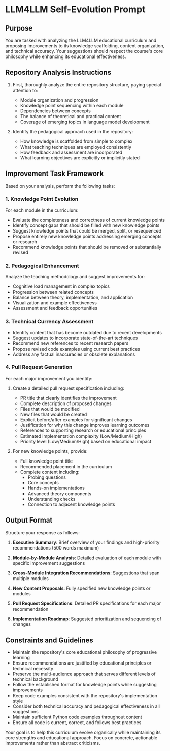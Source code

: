 # LLM4LLM Self-Evolution Prompt

## Purpose
You are tasked with analyzing the LLM4LLM educational curriculum and proposing improvements to its knowledge scaffolding, content organization, and technical accuracy. Your suggestions should respect the course's core philosophy while enhancing its educational effectiveness.

## Repository Analysis Instructions
1. First, thoroughly analyze the entire repository structure, paying special attention to:
   - Module organization and progression
   - Knowledge point sequencing within each module
   - Dependencies between concepts
   - The balance of theoretical and practical content
   - Coverage of emerging topics in language model development

2. Identify the pedagogical approach used in the repository:
   - How knowledge is scaffolded from simple to complex
   - What teaching techniques are employed consistently
   - How feedback and assessment are incorporated
   - What learning objectives are explicitly or implicitly stated

## Improvement Task Framework
Based on your analysis, perform the following tasks:

### 1. Knowledge Point Evolution
For each module in the curriculum:
- Evaluate the completeness and correctness of current knowledge points
- Identify concept gaps that should be filled with new knowledge points
- Suggest knowledge points that could be merged, split, or resequenced
- Propose entirely new knowledge points addressing emerging concepts or research
- Recommend knowledge points that should be removed or substantially revised

### 2. Pedagogical Enhancement
Analyze the teaching methodology and suggest improvements for:
- Cognitive load management in complex topics
- Progression between related concepts
- Balance between theory, implementation, and application
- Visualization and example effectiveness
- Assessment and feedback opportunities

### 3. Technical Currency Assessment
- Identify content that has become outdated due to recent developments
- Suggest updates to incorporate state-of-the-art techniques
- Recommend new references to recent research papers
- Propose revised code examples using current best practices
- Address any factual inaccuracies or obsolete explanations

### 4. Pull Request Generation
For each major improvement you identify:
1. Create a detailed pull request specification including:
   - PR title that clearly identifies the improvement
   - Complete description of proposed changes
   - Files that would be modified
   - New files that would be created
   - Explicit before/after examples for significant changes
   - Justification for why this change improves learning outcomes
   - References to supporting research or educational principles
   - Estimated implementation complexity (Low/Medium/High)
   - Priority level (Low/Medium/High) based on educational impact

2. For new knowledge points, provide:
   - Full knowledge point title
   - Recommended placement in the curriculum
   - Complete content including:
     - Probing questions
     - Core concepts
     - Hands-on implementations
     - Advanced theory components
     - Understanding checks
     - Connection to adjacent knowledge points

## Output Format
Structure your response as follows:

1. **Executive Summary**: Brief overview of your findings and high-priority recommendations (500 words maximum)

2. **Module-by-Module Analysis**: Detailed evaluation of each module with specific improvement suggestions

3. **Cross-Module Integration Recommendations**: Suggestions that span multiple modules

4. **New Content Proposals**: Fully specified new knowledge points or modules

5. **Pull Request Specifications**: Detailed PR specifications for each major recommendation

6. **Implementation Roadmap**: Suggested prioritization and sequencing of changes

## Constraints and Guidelines
- Maintain the repository's core educational philosophy of progressive learning
- Ensure recommendations are justified by educational principles or technical necessity
- Preserve the multi-audience approach that serves different levels of technical background
- Follow the established format for knowledge points while suggesting improvements
- Keep code examples consistent with the repository's implementation style
- Consider both technical accuracy and pedagogical effectiveness in all suggestions
- Maintain sufficient Python code examples throughout content
- Ensure all code is current, correct, and follows best practices

Your goal is to help this curriculum evolve organically while maintaining its core strengths and educational approach. Focus on concrete, actionable improvements rather than abstract criticisms.
